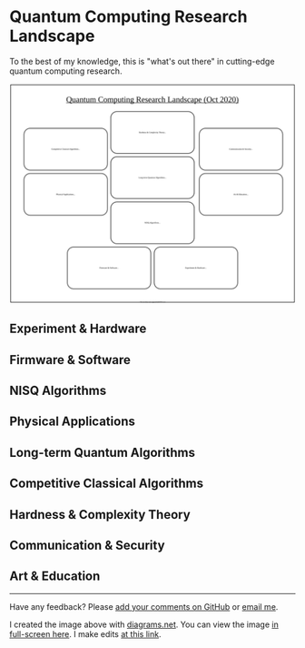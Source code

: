 # Quantum Computing Research Landscape

To the best of my knowledge, this is "what's out there" in cutting-edge quantum computing research.

![Mental map of research areas](./qcmap.svg)

## Experiment & Hardware

## Firmware & Software

## NISQ Algorithms

## Physical Applications

## Long-term Quantum Algorithms

## Competitive Classical Algorithms

## Hardness & Complexity Theory

## Communication & Security

## Art & Education

---
Have any feedback? Please [add your comments on GitHub](https://github.com/marwahaha/qc-landscape/issues/new) or [email me](mailto:marwahaha@berkeley.edu).

I created the image above with [diagrams.net](https://www.diagrams.net/). You can view the image [in full-screen here](https://viewer.diagrams.net/#Uhttps%3A%2F%2Fraw.githubusercontent.com%2Fmarwahaha%2Fqc-landscape%2Fmain%2Fqcmap.svg). I make edits [at this link](https://app.diagrams.net/#Uhttps%3A%2F%2Fraw.githubusercontent.com%2Fmarwahaha%2Fqc-landscape%2Fmain%2Fqcmap.drawio).
